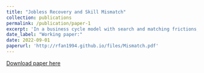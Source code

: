 ```yaml
---
title: "Jobless Recovery and Skill Mismatch"
collection: publications
permalink: /publication/paper-1
excerpt: 'In a business cycle model with search and matching frictions, I explain the slow jobless recovery to be the result of a mismatch between worker skill and firm technology. The mismatch penalty increases the unemployment level and volatility, mainly by increasing the probability of matching failure. The impact of mismatch penalty is more significant when skill variance is higher and when technology is more skill-complementary. The mismatch also decreases the labor force participation rate.'
date_label: "Working paper:"
date: 2022-09-01
paperurl: 'http://rfan1994.github.io/files/Mismatch.pdf'
---
```

[Download paper here](http://rfan1994.github.io/files/Mismatch.pdf)
